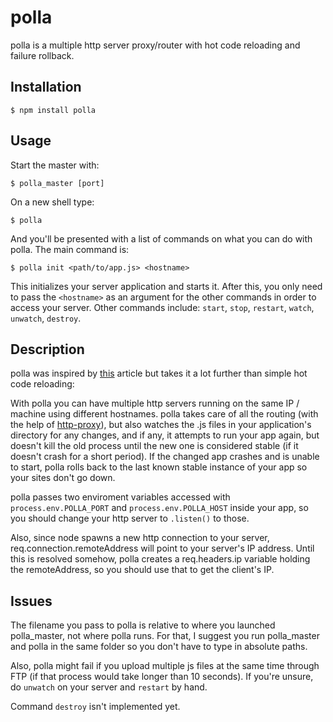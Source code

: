 # polla

polla is a multiple http server proxy/router with hot code reloading and failure rollback.

## Installation

	$ npm install polla

## Usage

Start the master with:

	$ polla_master [port]

On a new shell type:

	$ polla

And you'll be presented with a list of commands on what you can do with polla.
The main command is:

	$ polla init <path/to/app.js> <hostname>

This initializes your server application and starts it.
After this, you only need to pass the `<hostname>` as an argument for the other commands in order to access your server.
Other commands include: `start`, `stop`, `restart`, `watch`, `unwatch`, `destroy`.

## Description

polla was inspired by [this](http://dracoblue.net/dev/hot-reload-for-nodejs-servers-on-code-change/173/) article but takes
it a lot further than simple hot code reloading:

With polla you can have multiple http servers running on the same IP / machine using different hostnames.
polla takes care of all the routing (with the help of [http-proxy](http://github.com/nodejitsu/node-http-proxy)), 
but also watches the .js files in your application's directory for any changes, and if any, it attempts to
run your app again, but doesn't kill the old process until the new one is considered stable (if it doesn't
crash for a short period). If the changed app crashes and is unable to start, polla rolls back to the last known
stable instance of your app so your sites don't go down.

polla passes two enviroment variables accessed with `process.env.POLLA_PORT` and `process.env.POLLA_HOST` inside
your app, so you should change your http server to `.listen()` to those.

Also, since node spawns a new http connection to your server, req.connection.remoteAddress will point to your
server's IP address. Until this is resolved somehow, polla creates a req.headers.ip variable holding the remoteAddress,
so you should use that to get the client's IP.

## Issues

The filename you pass to polla is relative to where you launched polla_master, not where polla runs.
For that, I suggest you run polla_master and polla in the same folder so you don't have to type in
absolute paths.

Also, polla might fail if you upload multiple js files at the same time through FTP (if that process
would take longer than 10 seconds). If you're unsure, do `unwatch` on your server and `restart` by hand.

Command `destroy` isn't implemented yet.

